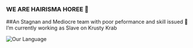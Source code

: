 ### WE ARE HAIRISMA HOREE 👋

##An Stagnan and Mediocre team with poor peformance and skill issued
🔭 I’m currently working as Slave on Krusty Krab

<!--
**Hairismahoreee/Hairismahoreee** is a ✨ _special_ ✨ repository because its `README.md` (this file) appears on your GitHub profile.

Here are some ideas to get you started:

 
- 🌱 I’m currently learning ...
- 👯 I’m looking to collaborate on ...
- 🤔 I’m looking for help with ...
- 💬 Ask me about ...
- 📫 How to reach me: ...
- 😄 Pronouns: ...
- ⚡ Fun fact: ...
-->

![Our Language](https://github-readme-stats.vercel.app/api/top-langs/?username=Hairismahoreee)
